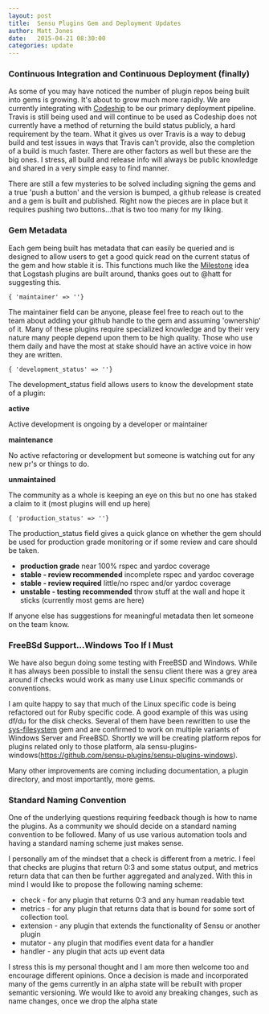 ```yaml
---
layout: post
title:  Sensu Plugins Gem and Deployment Updates
author: Matt Jones
date:   2015-04-21 08:30:00
categories: update
---
```


### Continuous Integration and Continuous Deployment (finally)

As some of you may have noticed the number of plugin repos being built into gems is growing.  It's about to grow much more rapidly.  We are currently integrating with [Codeship](https://codeship.com) to be our primary deployment pipeline.  Travis is still being used and will continue to be used as Codeship does not currently have a method of returning the build status publicly, a hard requirement by the team.  What it gives us over Travis is a way to debug build and test issues in ways that Travis can't provide, also the completion of a build is much faster.  There are other factors as well but these are the big ones.  I stress, all build and release info will always be public knowledge and shared in a very simple easy to find manner.

There are still a few mysteries to be solved including signing the gems and a true 'push a button' and the version is bumped, a github release is created and a gem is built and published.  Right now the pieces are in place but it requires pushing two buttons...that is two too many for my liking.

### Gem Metadata

Each gem being built has metadata that can easily be queried and is designed to allow users to get a good quick read on the current status of the gem and how stable it is.  This functions much like the [Milestone](http://logstash.net/docs/1.4.2/plugin-milestones) idea that Logstash plugins are built around, thanks goes out to @hatt for suggesting this.  

`{ 'maintainer' => ''}`

The maintainer field can be anyone, please feel free to reach out to the team about adding your github handle to the gem and assuming 'ownership' of it.  Many of these plugins require specialized knowledge and by their very nature many people depend upon them to be high quality. Those who use them daily and have the most at stake should have an active voice in how they are written.

`{ 'development_status' => ''}`

The development_status field allows users to know the development state of a plugin:

**active**

Active development is ongoing by a developer or maintainer

**maintenance**

No active refactoring or development but someone is watching out for any new pr's or things to do.

**unmaintained**

The community as a whole is keeping an eye on this but no one has staked a claim to it (most plugins will end up here)

`{ 'production_status' => ''}`

The production_status field gives a quick glance on whether the gem should be used for production grade monitoring or if some review and care should be taken.

* **production grade** near 100% rspec and yardoc coverage
* **stable - review recommended** incomplete rspec and yardoc coverage
* **stable - review required** little/no rspec and/or yardoc coverage
* **unstable - testing recommended** throw stuff at the wall and hope it sticks (currently most gems are here)

If anyone else has suggestions for meaningful metadata then let someone on the team know.

### FreeBSd Support...Windows Too If I Must

We have also begun doing some testing with FreeBSD and Windows.  While it has always been possible to install the sensu client there was a grey area around if checks would work as many use Linux specific commands or conventions.

I am quite happy to say that much of the Linux specific code is being refactored out for Ruby specific code.  A good example of this was using df/du for the disk checks.  Several of them have been rewritten to use the [sys-filesystem](https://github.com/djberg96/sys-filesystem) gem and are confirmed to work on multiple variants of Windows Server and FreeBSD.  Shortly we will be creating platform repos for plugins related only to those platform, ala sensu-plugins-windows(https://github.com/sensu-plugins/sensu-plugins-windows).

Many other improvements are coming including documentation, a plugin directory, and most importantly, more gems.

### Standard Naming Convention

One of the underlying questions requiring feedback though is how to name the plugins.  As a community we should decide on a standard naming convention to be followed.  Many of us use various automation tools and having a standard naming scheme just makes sense.

I personally am of the mindset that a check is different from a metric.  I feel that checks are plugins that return 0:3 and some status output, and metrics return data that can then be further aggregated and analyzed.  With this in mind I would like to propose the following naming scheme:

* check - for any plugin that returns 0:3 and any human readable text
* metrics - for any plugin that returns data that is bound for some sort of collection tool.
* extension - any plugin that extends the functionality of Sensu or another plugin
* mutator - any plugin that modifies event data for a handler
* handler - any plugin that acts up event data

I stress this is my personal thought and I am more then welcome too and encourage different opinions.  Once a decision is made and incorporated many of the gems currently in an alpha state will be rebuilt with proper semantic versioning.  We would like to avoid any breaking changes, such as name changes, once we drop the alpha state

